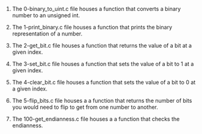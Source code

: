 1. The 0-binary_to_uint.c file houses a function that converts a binary number to an unsigned int.

2. The 1-print_binary.c file houses a function that prints the binary representation of a number.

3. The 2-get_bit.c file houses a function that returns the value of a bit at a given index.

4. The 3-set_bit.c file houses a function that sets the value of a bit to 1 at a given index.

5. The 4-clear_bit.c file houses a function that sets the value of a bit to 0 at a given index.

6. The 5-flip_bits.c file houses a a function that returns the number of bits you would need to flip to get from one number to another.

7. The 100-get_endianness.c file houses a a function that checks the endianness.
